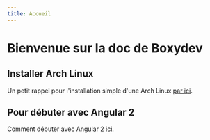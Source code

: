 ```yaml
---
title: Accueil
---
```

# Bienvenue sur la doc de Boxydev

## Installer Arch Linux

Un petit rappel pour l'installation simple d'une Arch Linux <a href="./linux/installer-arch-linux.html">par ici</a>.

## Pour débuter avec Angular 2

Comment débuter avec Angular 2 <a href="./angular2">ici</a>.